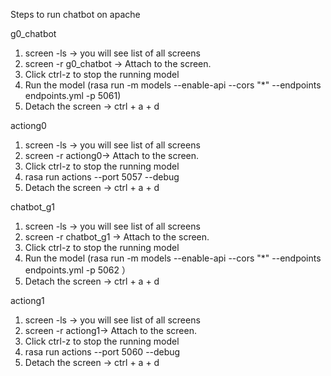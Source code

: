 Steps to run chatbot on apache

g0_chatbot
1. screen -ls -> you will see list of all screens
2. screen -r g0_chatbot -> Attach to the screen.
3. Click ctrl-z to stop the running model
4. Run the model (rasa run -m models --enable-api --cors "*" --endpoints endpoints.yml -p 5061)
5. Detach the screen -> ctrl + a + d

actiong0
1. screen -ls -> you will see list of all screens
2. screen -r actiong0-> Attach to the screen.
3. Click ctrl-z to stop the running model
4. rasa run actions --port 5057 --debug
5. Detach the screen -> ctrl + a + d

chatbot_g1
1. screen -ls -> you will see list of all screens
2. screen -r chatbot_g1 -> Attach to the screen.
3. Click ctrl-z to stop the running model
4. Run the model (rasa run -m models --enable-api --cors "*" --endpoints endpoints.yml -p 5062 ）
5. Detach the screen -> ctrl + a + d



actiong1
1. screen -ls -> you will see list of all screens
2. screen -r actiong1-> Attach to the screen.
3. Click ctrl-z to stop the running model
4. rasa run actions --port 5060 --debug
4. Detach the screen -> ctrl + a + d
